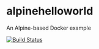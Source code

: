 # alpinehelloworld
An Alpine-based Docker example

[![Build Status](http://192.168.56.13:8080/buildStatus/icon?job=deployment-eazylabs)](http://192.168.56.13:8080/job/deployment-eazylabs/)